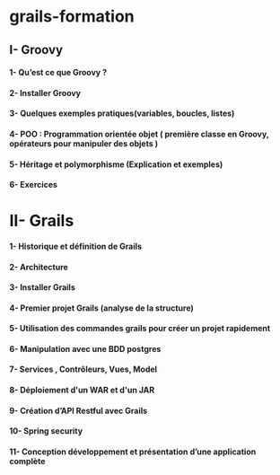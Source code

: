 # grails-formation

                               
## I- Groovy
#### 1- Qu’est ce que Groovy ?
#### 2- Installer Groovy
#### 3- Quelques exemples pratiques(variables, boucles, listes)
#### 4- POO : Programmation orientée objet ( première classe en Groovy, opérateurs pour manipuler des objets )
#### 5- Héritage et polymorphisme (Explication et exemples)
#### 6- Exercices


# II- Grails
#### 1- Historique et définition de Grails
#### 2- Architecture
#### 3- Installer Grails
#### 4- Premier projet Grails (analyse de la structure)
#### 5- Utilisation des commandes grails pour créer un projet rapidement
#### 6- Manipulation avec une BDD postgres
#### 7- Services , Contrôleurs, Vues, Model
#### 8- Déploiement d'un WAR et d'un JAR
#### 9- Création d’API Restful avec Grails
#### 10- Spring security
#### 11- Conception développement et présentation d’une application complète


